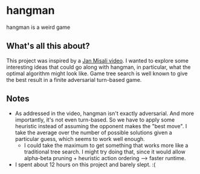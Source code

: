 # hangman
hangman is a weird game

## What's all this about?
This project was inspired by a [Jan Misali video](https://www.youtube.com/watch?v=le5uGqHKll8). I wanted to explore some interesting ideas that could go along with hangman, in particular, what the optimal algorithm might look like. Game tree search is well known to give the best result in a finite adversarial turn-based game.

## Notes
* As addressed in the video, hangman isn't exactly adversarial. And more importantly, it's not even turn-based. So we have to apply some heuristic instead of assuming the opponent makes the "best move". I take the average over the number of possible solutions given a particular guess, which seems to work well enough.
    * I could take the maximum to get something that works more like a traditional tree search. I might try doing that, since it would allow alpha-beta pruning + heuristic action ordering --> faster runtime.
* I spent about 12 hours on this project and barely slept. :(